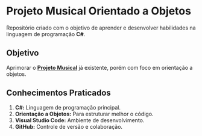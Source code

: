 # Projeto Musical Orientado a Objetos

Repositório criado com o objetivo de aprender e desenvolver habilidades na linguagem de programação **C#**.

## Objetivo

Aprimorar o **[Projeto Musical](https://github.com/lincklopescarol/projeto-musical/edit/main/README.md)** já existente, porém com foco em orientação a objetos.

## Conhecimentos Praticados

1. **C#:** Linguagem de programação principal.
2. **Orientação a Objetos:** Para estruturar melhor o código.
3. **Visual Studio Code:** Ambiente de desenvolvimento.
4. **GitHub:** Controle de versão e colaboração.
